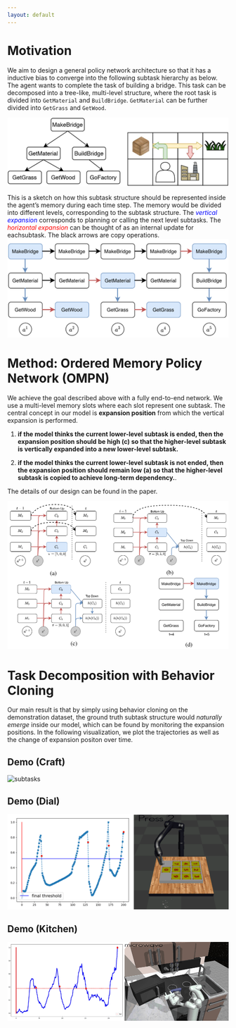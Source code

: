 ```yaml
---
layout: default
---
```


# Motivation

We aim to design a general policy network architecture so that it has a inductive bias to converge into the following subtask hierarchy as below. 
The agent wants to complete the task of building a bridge. 
This task can be decomposed into a tree-like, multi-level structure, where the root task is divided into `GetMaterial` and `BuildBridge`. 
`GetMaterial` can be further divided into `GetGrass` and `GetWood`. 

![subtasks](assets/example.jpg)

This is a sketch on how this subtask structure should be represented inside the agent’s memory during each time step. 
The memory would be divided into different levels, corresponding to the subtask structure. 
The <span style="color:blue">*vertical expansion* </span> corresponds to planning or calling the next level subtasks.
The <span style="color:red">*horizontal expansion* </span> can be thought of as an internal update for eachsubtask.
The black arrows are copy operations.
![subtasks](assets/subtask_hier.png)

# Method: **O**rdered **M**emory **P**olicy **N**etwork (**OMPN**)

We achieve the goal described above with a fully end-to-end network. 
We use a multi-level memory slots where each slot represent one subtask.
The central concept in our model is **expansion position** from which the vertical expansion is performed. 

1.  **if the model thinks the current lower-level subtask is ended, then the expansion position should be high (c) so that the higher-level subtask is vertically expanded into a new lower-level subtask.**

2. **if the model thinks the current lower-level subtask is not ended, then the expansion position should remain low (a) so that the higher-level subtask is copied to achieve long-term dependency.**. 

The details of our design can be found in the paper.

![subtasks](assets/method.png)

# Task Decomposition with Behavior Cloning

Our main result is that by simply using behavior cloning on the demonstration dataset, the ground truth subtask structure would *naturally emerge* inside our model, which can be found by monitoring the expansion positions. In the following visualization, we plot the trajectories as well as the change of expansion positon over time.

## Demo (Craft)
![subtasks](assets/craft.gif)

## Demo (Dial)
![subtasks](assets/dial.gif)

## Demo (Kitchen)
![subtasks](assets/kitchen.gif)
